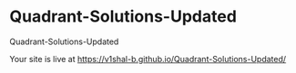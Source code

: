 # Quadrant-Solutions-Updated
Quadrant-Solutions-Updated

Your site is live at https://v1shal-b.github.io/Quadrant-Solutions-Updated/
